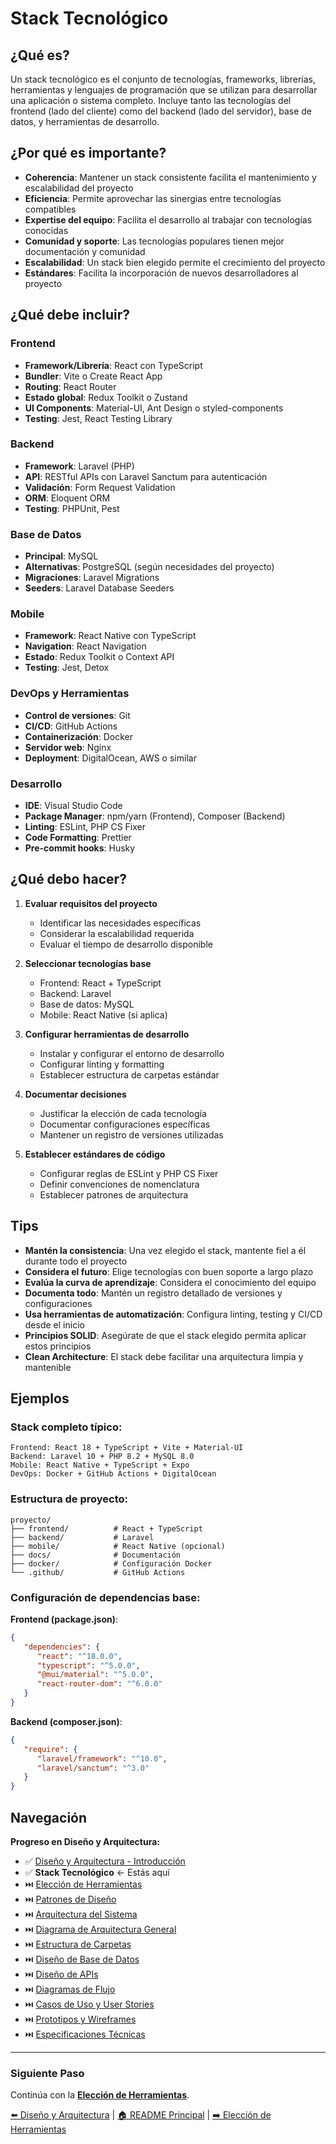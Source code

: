 # Stack Tecnológico

## ¿Qué es?

Un stack tecnológico es el conjunto de tecnologías, frameworks, librerías,
herramientas y lenguajes de programación que se utilizan para desarrollar una
aplicación o sistema completo. Incluye tanto las tecnologías del frontend (lado
del cliente) como del backend (lado del servidor), base de datos, y herramientas
de desarrollo.

## ¿Por qué es importante?

- **Coherencia**: Mantener un stack consistente facilita el mantenimiento y
  escalabilidad del proyecto
- **Eficiencia**: Permite aprovechar las sinergias entre tecnologías compatibles
- **Expertise del equipo**: Facilita el desarrollo al trabajar con tecnologías
  conocidas
- **Comunidad y soporte**: Las tecnologías populares tienen mejor documentación
  y comunidad
- **Escalabilidad**: Un stack bien elegido permite el crecimiento del proyecto
- **Estándares**: Facilita la incorporación de nuevos desarrolladores al
  proyecto

## ¿Qué debe incluir?

### Frontend

- **Framework/Librería**: React con TypeScript
- **Bundler**: Vite o Create React App
- **Routing**: React Router
- **Estado global**: Redux Toolkit o Zustand
- **UI Components**: Material-UI, Ant Design o styled-components
- **Testing**: Jest, React Testing Library

### Backend

- **Framework**: Laravel (PHP)
- **API**: RESTful APIs con Laravel Sanctum para autenticación
- **Validación**: Form Request Validation
- **ORM**: Eloquent ORM
- **Testing**: PHPUnit, Pest

### Base de Datos

- **Principal**: MySQL
- **Alternativas**: PostgreSQL (según necesidades del proyecto)
- **Migraciones**: Laravel Migrations
- **Seeders**: Laravel Database Seeders

### Mobile

- **Framework**: React Native con TypeScript
- **Navigation**: React Navigation
- **Estado**: Redux Toolkit o Context API
- **Testing**: Jest, Detox

### DevOps y Herramientas

- **Control de versiones**: Git
- **CI/CD**: GitHub Actions
- **Containerización**: Docker
- **Servidor web**: Nginx
- **Deployment**: DigitalOcean, AWS o similar

### Desarrollo

- **IDE**: Visual Studio Code
- **Package Manager**: npm/yarn (Frontend), Composer (Backend)
- **Linting**: ESLint, PHP CS Fixer
- **Code Formatting**: Prettier
- **Pre-commit hooks**: Husky

## ¿Qué debo hacer?

1. **Evaluar requisitos del proyecto**

   - Identificar las necesidades específicas
   - Considerar la escalabilidad requerida
   - Evaluar el tiempo de desarrollo disponible

2. **Seleccionar tecnologías base**

   - Frontend: React + TypeScript
   - Backend: Laravel
   - Base de datos: MySQL
   - Mobile: React Native (si aplica)

3. **Configurar herramientas de desarrollo**

   - Instalar y configurar el entorno de desarrollo
   - Configurar linting y formatting
   - Establecer estructura de carpetas estándar

4. **Documentar decisiones**

   - Justificar la elección de cada tecnología
   - Documentar configuraciones específicas
   - Mantener un registro de versiones utilizadas

5. **Establecer estándares de código**
   - Configurar reglas de ESLint y PHP CS Fixer
   - Definir convenciones de nomenclatura
   - Establecer patrones de arquitectura

## Tips

- **Mantén la consistencia**: Una vez elegido el stack, mantente fiel a él
  durante todo el proyecto
- **Considera el futuro**: Elige tecnologías con buen soporte a largo plazo
- **Evalúa la curva de aprendizaje**: Considera el conocimiento del equipo
- **Documenta todo**: Mantén un registro detallado de versiones y
  configuraciones
- **Usa herramientas de automatización**: Configura linting, testing y CI/CD
  desde el inicio
- **Principios SOLID**: Asegúrate de que el stack elegido permita aplicar estos
  principios
- **Clean Architecture**: El stack debe facilitar una arquitectura limpia y
  mantenible

## Ejemplos

### Stack completo típico:

```
Frontend: React 18 + TypeScript + Vite + Material-UI
Backend: Laravel 10 + PHP 8.2 + MySQL 8.0
Mobile: React Native + TypeScript + Expo
DevOps: Docker + GitHub Actions + DigitalOcean
```

### Estructura de proyecto:

```
proyecto/
├── frontend/          # React + TypeScript
├── backend/           # Laravel
├── mobile/            # React Native (opcional)
├── docs/              # Documentación
├── docker/            # Configuración Docker
└── .github/           # GitHub Actions
```

### Configuración de dependencias base:

**Frontend (package.json)**:

```json
{
   "dependencies": {
      "react": "^18.0.0",
      "typescript": "^5.0.0",
      "@mui/material": "^5.0.0",
      "react-router-dom": "^6.0.0"
   }
}
```

**Backend (composer.json)**:

```json
{
   "require": {
      "laravel/framework": "^10.0",
      "laravel/sanctum": "^3.0"
   }
}
```

## Navegación

**Progreso en Diseño y Arquitectura:**

- ✅ [Diseño y Arquitectura - Introducción](./diseno-arquitectura.md)
- ✅ **Stack Tecnológico** ← Estás aquí
- ⏭️ [Elección de Herramientas](./eleccion-herramientas.md)
- ⏭️ [Patrones de Diseño](./patrones-diseno.md)
- ⏭️ [Arquitectura del Sistema](./arquitectura-sistema.md)
- ⏭️ [Diagrama de Arquitectura General](./diagrama-arquitectura-general.md)
- ⏭️ [Estructura de Carpetas](./estructura-carpetas.md)
- ⏭️ [Diseño de Base de Datos](./diseno-base-datos.md)
- ⏭️ [Diseño de APIs](./diseno-apis.md)
- ⏭️ [Diagramas de Flujo](./diagramas-flujo.md)
- ⏭️ [Casos de Uso y User Stories](./casos-uso-user-stories.md)
- ⏭️ [Prototipos y Wireframes](./prototipos-wireframes.md)
- ⏭️ [Especificaciones Técnicas](./especificaciones-tecnicas.md)

---

### Siguiente Paso

Continúa con la [**Elección de Herramientas**](./eleccion-herramientas.md).

[⬅️ Diseño y Arquitectura](./diseno-arquitectura.md) |
[🏠 README Principal](../../README.md) |
[➡️ Elección de Herramientas](./eleccion-herramientas.md)
